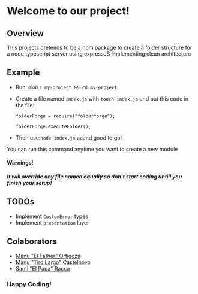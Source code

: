 # Welcome to our project!

## Overview

This projects pretends to be a npm package to create a folder structure for a node typescript server using expressJS implementing clean architecture

## Example
- Run: `mkdir my-project && cd my-project`
- Create a file named `index.js` with `touch index.js` and put this code in the file:
  <pre><code>folderForge = require("folderforge");

  folderForge.executeFolder();
  </code></pre>

- Then use:`node index.js` aaand good to go!

You can run this command anytime you want to create a new module

#### Warnings!
##### It will override any file named equally so don't start coding untill you finish your setup!

## TODOs
- Implement `CustomError` types
- Implement `presentation` layer

## Colaborators

<ul>
  <li><a href="https://github.com/doggbmx/">Manu "El Father" Ortigoza</a></li>
   <li><a href="https://github.com/manucastelnovo/">Manu "Tiro Largo" Castelnovo</a></li>
   <li><a href="https://github.com/santiracca/">Santi "El Papa" Racca</a></li>
</ul>

### Happy Coding!
